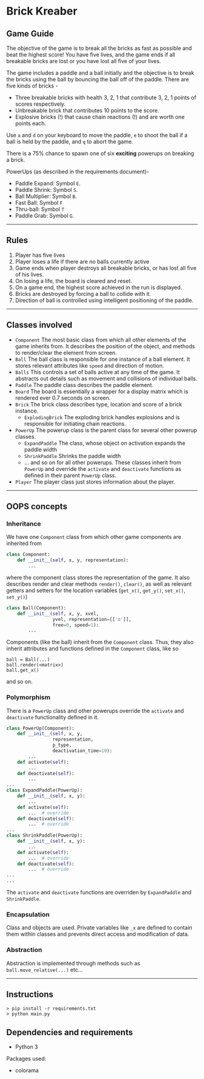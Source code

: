 # Brick Kreaber
## Game Guide
The objective of the game is to break all the bricks as fast as possible and
beat the highest score! You have five lives, and the game ends if all breakable bricks are lost
or you have lost all five of your lives.

The game includes a paddle and a ball initially and the objective
is to break the bricks using the ball by bouncing the ball
off of the paddle. There are five kinds of bricks -
* Three breakable bricks with health 3, 2, 1 that contribute
3, 2, 1 points of scores respectively.
* Unbreakable brick that contributes 10 points to the score.
* Explosive bricks (!) that cause chain reactions (!) and are worth
one points each.

Use `a` and `d` on your keyboard to move the paddle, `e` to 
shoot the ball if a ball is held by the paddle, and `q` to abort the game.

There is a 75% chance to spawn one of six **exciting** powerups
on breaking a brick.

PowerUps (as described in the requirements document)-
* Paddle Expand: Symbol `E`.
* Paddle Shrink: Symbol `S`.
* Ball Multiplier: Symbol `B`.
* Fast Ball: Symbol `F`
* Thru-ball: Symbol `T`
* Paddle Grab: Symbol `G`. 

---
## Rules
1. Player has five lives
2. Player loses a life if there are no balls currently active
3. Game ends when player destroys all breakable bricks,
or has lost all five of his lives.
4. On losing a life, the board is cleared and reset.
5. On a game end, the highest score achieved in the run is displayed.
6. Bricks are destroyed by forcing a ball to collide with it.
7. Direction of ball is controlled using intelligent positioning of the paddle.

---
## Classes involved
* `Component` The most basic class from which all other elements of the game inherits from.
It describes the position of the object, and methods to render/clear the element from screen.
* `Ball` The ball class is responsible for one instance of a ball element.
It stores relevant attributes like `speed` and direction of motion.
* `Balls` This controls a set of balls active at any time of the game.
It abstracts out details such as movement and collisions of individual balls.
* `Paddle` The paddle class describes the paddle element.
* `Board` The board is essentially a wrapper for a display matrix
which is rendered ever 0.7 seconds on screen.
* `Brick` The brick class describes type, location and score
of a brick instance.
  * `ExplodingBrick` The exploding brick handles explosions and is responsible for initiating chain reactions.
* `PowerUp` The powerup class is the parent class for several other powerup classes.
    * `ExpandPaddle` The class, whose object on activation expands the paddle width
    * `ShrinkPaddle` Shrinks the paddle width
    * ... and so on for all other powerups. These classes inherit from `PowerUp` and override
    the `activate` and `deactivate` functions as defined in their parent `PowerUp` class.
* `Player` The player class just stores information about the player.

---
## OOPS concepts

### Inheritance
We have one `Component` class from which other game
components are inherited from
```python
class Component:
    def __init__(self, x, y, representation):
        ...
```
where the component class stores the representation of the game.
It also describes render and clear methods `render()`, `clear()`,
as well as relevant getters and setters for the location variables (`get_x()`, `get_y()`, `set_x()`, `set_y()`)

```python
class Ball(Component):
    def __init__(self, x, y, xvel, 
                 yvel, representation=[['o']], 
                 free=0, speed=1):
        ...
```
Components (like the ball) inherit from the `Component` class. Thus, they also
inherit attributes and functions defined in the `Component` class, like so
```
ball = Ball(...)
ball.render(<matrix>)
ball.get_x()
```
and so on.

### Polymorphism
There is a `PowerUp` class and other powerups override the 
`activate` and `deactivate` functionality defined in it.

```python
class PowerUp(Component):
    def __init__(self, x, y, 
                 representation, 
                 p_type, 
                 deactivation_time=10):
        ...
    def activate(self):
        ...
    def deactivate(self):
        ...
...
class ExpandPaddle(PowerUp):
    def __init__(self, x, y):
        ...
    def activate(self):
        ...  # override
    def deactivate(self):
        ...  # override
...
class ShrinkPaddle(PowerUp):
    def __init__(self, x, y):
        ...
    def activate(self):
        ...  # override
    def deactivate(self):
        ...  # override
...
...
```
The `activate` and `deactivate` functions are overriden by `ExpandPaddle` and `ShrinkPaddle`.

### Encapsulation
Class and objects are used. Private variables like `_x` are 
defined to contain them within classes and prevents direct access and modification
of data.

### Abstraction
Abstraction is implemented through methods such as `ball.move_relative(...)` etc...

---
## Instructions
```
> pip install -r requirements.txt
> python main.py
```

## Dependencies and requirements
* Python 3

Packages used:
* colorama